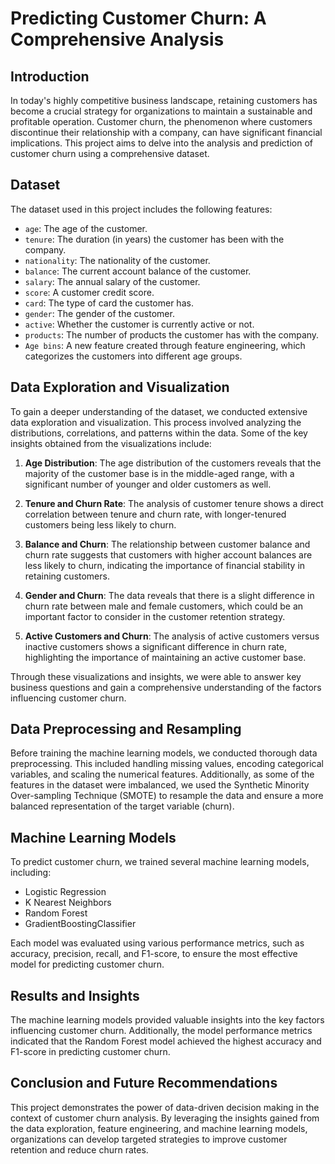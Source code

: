 # Predicting Customer Churn: A Comprehensive Analysis

## Introduction
In today's highly competitive business landscape, retaining customers has become a crucial strategy for organizations to maintain a sustainable and profitable operation. Customer churn, the phenomenon where customers discontinue their relationship with a company, can have significant financial implications. This project aims to delve into the analysis and prediction of customer churn using a comprehensive dataset.

## Dataset
The dataset used in this project includes the following features:
- `age`: The age of the customer.
- `tenure`: The duration (in years) the customer has been with the company.
- `nationality`: The nationality of the customer.
- `balance`: The current account balance of the customer.
- `salary`: The annual salary of the customer.
- `score`: A customer credit score.
- `card`: The type of card the customer has.
- `gender`: The gender of the customer.
- `active`: Whether the customer is currently active or not.
- `products`: The number of products the customer has with the company.
- `Age bins`: A new feature created through feature engineering, which categorizes the customers into different age groups.

## Data Exploration and Visualization
To gain a deeper understanding of the dataset, we conducted extensive data exploration and visualization. This process involved analyzing the distributions, correlations, and patterns within the data. Some of the key insights obtained from the visualizations include:

1. **Age Distribution**: The age distribution of the customers reveals that the majority of the customer base is in the middle-aged range, with a significant number of younger and older customers as well.

2. **Tenure and Churn Rate**: The analysis of customer tenure shows a direct correlation between tenure and churn rate, with longer-tenured customers being less likely to churn.

3. **Balance and Churn**: The relationship between customer balance and churn rate suggests that customers with higher account balances are less likely to churn, indicating the importance of financial stability in retaining customers.

4. **Gender and Churn**: The data reveals that there is a slight difference in churn rate between male and female customers, which could be an important factor to consider in the customer retention strategy.

5. **Active Customers and Churn**: The analysis of active customers versus inactive customers shows a significant difference in churn rate, highlighting the importance of maintaining an active customer base.

Through these visualizations and insights, we were able to answer key business questions and gain a comprehensive understanding of the factors influencing customer churn.

## Data Preprocessing and Resampling
Before training the machine learning models, we conducted thorough data preprocessing. This included handling missing values, encoding categorical variables, and scaling the numerical features. Additionally, as some of the features in the dataset were imbalanced, we used the Synthetic Minority Over-sampling Technique (SMOTE) to resample the data and ensure a more balanced representation of the target variable (churn).

## Machine Learning Models
To predict customer churn, we trained several machine learning models, including:
- Logistic Regression
- K Nearest Neighbors
- Random Forest
- GradientBoostingClassifier

Each model was evaluated using various performance metrics, such as accuracy, precision, recall, and F1-score, to ensure the most effective model for predicting customer churn.

## Results and Insights
The machine learning models provided valuable insights into the key factors influencing customer churn. Additionally, the model performance metrics indicated that the Random Forest model achieved the highest accuracy and F1-score in predicting customer churn.

## Conclusion and Future Recommendations
This project demonstrates the power of data-driven decision making in the context of customer churn analysis. By leveraging the insights gained from the data exploration, feature engineering, and machine learning models, organizations can develop targeted strategies to improve customer retention and reduce churn rates.

